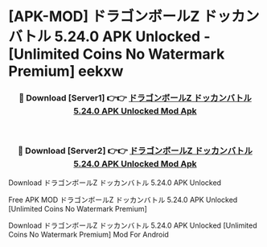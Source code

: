 # [APK-MOD] ドラゴンボールZ ドッカンバトル 5.24.0 APK Unlocked - [Unlimited Coins No Watermark Premium] eekxw



<div align="center">
<h3>🔴 Download [Server1] 👉👉 <a href="https://momento.my/?title=ドラゴンボールZ_ドッカンバトル_5.24.0_APK_Unlocked">ドラゴンボールZ ドッカンバトル 5.24.0 APK Unlocked Mod Apk</a></h3><br>

<h3>🔴 Download [Server2] 👉👉 <a href="https://momento.my/?title=ドラゴンボールZ_ドッカンバトル_5.24.0_APK_Unlocked">ドラゴンボールZ ドッカンバトル 5.24.0 APK Unlocked Mod Apk</a></h3>
</div>



Download ドラゴンボールZ ドッカンバトル 5.24.0 APK Unlocked 

Free APK MOD ドラゴンボールZ ドッカンバトル 5.24.0 APK Unlocked [Unlimited Coins No Watermark Premium]

Download ドラゴンボールZ ドッカンバトル 5.24.0 APK Unlocked [Unlimited Coins No Watermark Premium] Mod For Android
